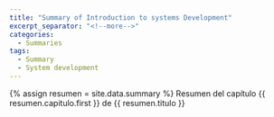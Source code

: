 ```yaml
---
title: "Summary of Introduction to systems Development"
excerpt_separator: "<!--more-->"
categories:
  - Summaries
tags:
  - Summary
  - System development
---
```


{% assign resumen = site.data.summary %}
Resumen del capítulo {{ resumen.capitulo.first }} de {{ resumen.titulo }}
